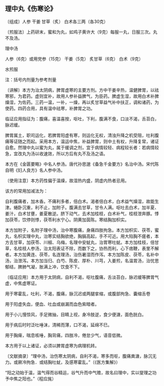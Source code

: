 ## 理中丸《伤寒论》

〔组成〕人参 干姜 甘草（炙） 白术各三两（各30克）

〔煎服法〕上药研末，蜜和为丸，如鸡子黄许大（9克）每服一丸，日服三次。丸不及汤。

理中汤

人参（6克）或用党参（15克）  干姜（5克）  炙甘草（6克）  白术（9克）

水煎服

注：括号内剂量为参考剂量

〔讲解〕本方为治太阴病，脾胃虚寒的主要方剂。方中干姜辛热，温健脾胃，以祛寒邪，为君药。虚则宜补，故用人参补益脾气，为臣药。脾虚生湿，故用白术补脾燥湿，为佐药。三药一温，一补，一燥，再以炙甘草益气补中扶正，调和诸药，为使药。四药合用，具有温中祛寒，补脾胃之功。

临证应用指征为：腹痛，喜温喜按，呕吐，下利，腹满不食，口淡不渴，舌苔白，脉迟缓。

脾胃属土，职司运化，若脾胃阳虚有寒，则运化无权，清浊升降之机受阻，吐利腹痛等证随之而起。采用本方，温运中焦，补益脾胃，则中土有权，升降复常，诸证自愈。然理中丸以蜜为丸，属于缓调之剂，宜于病情较轻、病程较长者：若病情较急，宜改丸为汤以收速效，所以方后有丸不及汤之语。

本方在《金匮要略》中名人参汤。唐代孙思邈《备急千金要方》名治中汤。宋代陈自明《妇人良方》名人参中汤。

〔使用注意〕本方药性偏于温燥，故湿热内盛，阴虚内热者忌用。

该方的常用加减法为：

自利腹痛者，加木香。不痛利多者，倍白术。渴者倍白术，白术益气燥湿，故能生津。蜷卧沉重，利不止，加附子。腹满去甘草，甘令人满。呕吐去白术，加半夏、姜汁，白术甘壅，姜夏散逆。脐下动气，去术加桂枝，白术补气，桂枝泄奔豚。悸加茯苓，饮停则悸，茯苓利水宁心。阴黄加茵陈。寒结胸加枳实。

本方加附子，名附子理中汤，治中寒腹痛，身痛四肢拘急。本方加枳实、茯苓，蜜丸，名枳实理中丸，治寒实结胸欲绝，胸膈高起，手不可近。用大陷胸不瘥者，本方去甘草，加茯苓、川椒、乌梅，名理中安蚘丸，治胃寒吐蚘。本方加桂枝，倍甘草，名桂枝人参汤，治太阳表证不除，而数下之，协热而利，心下痞鞭，表里不解者。本方加黄连、茯苓，名连理汤，治伤暑湿而作泻。本方加陈皮、茯苓，名补中汤，治泄泻。本方加当归、白芍、陈皮、厚朴、川芎，入姜煎，名温胃汤，治忧思郁结，脾肺气凝，胀满上冲，饮食不下。

〔临证应用〕本方用于太阴病，自利不渴，呕吐腹痛，舌淡苔白，脉迟缓等脾胃气虚，中焦虚寒证。

用于寒霍乱，吐利，不渴，腹痛，脉沉迟或两腿挛缩，或腹部拘急、囊缩舌卷

用于阳虚失血，便血、吐血或崩漏而血色紫暗者。

用于小儿慢惊风，手足微抽，目睛上视，身冷肢逆，食少便溏，面色胱白。

用于病后时时泛吐唾沫，清稀而薄，口不渴，延绵不巳。

用于胸痺，喘息咳唾，胸背痛，四肢冷，倦怠少气，语音低微。

本方用于以上诸证，必须以脾胃虚寒为病理机转。

〔文献摘录〕“理中汤，治伤寒太阴病，自利不渴，寒多而呕，腹痛粪溏，脉沉无力。或厥冷拘急．或结胸吐蚘，及感寒霍乱。”（《医方集解》）

“阳之动始于温，温气得而谷精运，谷气升而中气赡，故名曰理中，实以燮理之功予中焦之阳也。”（程应旄）
